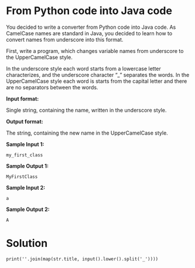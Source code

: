 # From Python code into Java code

You decided to write a converter from Python code into Java code. As CamelCase names are standard in Java, you decided
to learn how to convert names from underscore into this format.

First, write a program, which changes variable names from underscore to the UpperCamelCase style.

In the underscore style each word starts from a lowercase letter characterizes, and the underscore character “_”
separates the words. In the UpperCamelCase style each word is starts from the capital letter and there are no separators
between the words.

**Input format:**

Single string, containing the name, written in the underscore style.

**Output format:**

The string, containing the new name in the UpperCamelCase style.

**Sample Input 1:**

```
my_first_class
```

**Sample Output 1:**

```
MyFirstClass
```

**Sample Input 2:**

```
a
```

**Sample Output 2:**

```
A
```

# Solution

```
print(''.join(map(str.title, input().lower().split('_'))))
```
